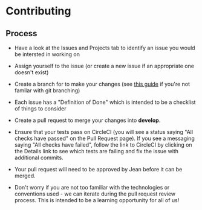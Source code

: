 # Contributing

## Process
- Have a look at the Issues and Projects tab to identify an issue you would be intersted in working on
- Assign yourself to the issue (or create a new issue if an appropriate one doesn't exist)
- Create a branch for to make your changes (see [this guide](https://git-scm.com/book/en/v2/Git-Branching-Basic-Branching-and-Merging) if you're not familar with git branching)
- Each issue has a "Definition of Done" which is intended to be a checklist of things to consider
- Create a pull request to merge your changes into **develop**. 
- Ensure that your tests pass on CircleCI (you will see a status saying "All checks have passed" on the Pull Request page). If you see a messaging saying "All checks have failed", follow the link to CircleCI by clicking on the Details link to see which tests are failing and fix the issue with additional commits. 
- Your pull request will need to be approved by Jean before it can be merged.

- Don't worry if you are not too familiar with the technologies or conventions used - we can iterate during the pull request review process. This is intended to be a learning opportunity for all of us! 




